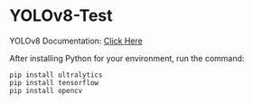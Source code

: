 # YOLOv8-Test
 
YOLOv8 Documentation: [Click Here](https://docs.ultralytics.com/)

After installing Python for your environment, run the command:

```
pip install ultralytics
pip install tensorflow
pip install opencv
```


